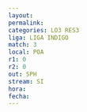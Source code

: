 ```yaml
---
layout: 
permalink: 
categories: LO3 RES3
liga: LIGA INDIGO
match: 3
local: POA
r1: 0
r2: 0
out: SPH
stream: SI
hora: 
fecha:
---
```


